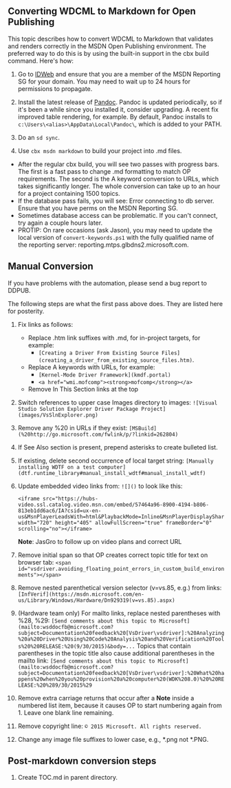 Converting WDCML to Markdown for Open Publishing
--------------------------

This topic describes how to convert WDCML to Markdown that validates and renders correctly in the MSDN Open Publishing environment.  The preferred way to do this is by using the built-in support in the cbx build command.  Here's how:


1. Go to [IDWeb](https://idweb/identitymanagement/aspx/groups/AllGroups.aspx) and ensure that you are a member of the MSDN Reporting SG for your domain.  You may need to wait up to 24 hours for permissions to propagate.

1.  Install the latest release of [ Pandoc](https://github.com/jgm/pandoc/releases).  Pandoc is updated periodically, so if it's been a while since you installed it, consider upgrading.  A recent fix improved table rendering, for example.  By default, Pandoc installs to `c:\Users\<alias>\AppData\Local\Pandoc\`, which is added to your PATH.

1. Do an `sd sync`.

2. Use `cbx msdn markdown` to build your project into .md files.

 * After the regular cbx build, you will see two passes with progress bars.  The first is a fast pass to change .md formatting to match OP requirements.  The second is the A keyword conversion to URLs, which takes significantly longer.  The whole conversion can take up to an hour for a project containing 1500 topics.
 * If the database pass fails, you will see: Error connecting to db server.  Ensure that you have perms on the MSDN Reporting SG.
 * Sometimes database access can be problematic.  If you can't connect, try again a couple hours later.
 * PROTIP: On rare occasions (ask Jason), you may need to update the local version of `convert-keywords.ps1` with the fully qualified name of the reporting server: reporting.mtps.glbdns2.microsoft.com.

Manual Conversion
-----


If you have problems with the automation, please send a bug report to DDPUB.  

The following steps are what the first pass above does.  They are listed here for posterity.  

1. Fix links as follows:
    * Replace .htm link suffixes with .md, for in-project targets, for example:
        * `[Creating a Driver From Existing Source Files](creating_a_driver_from_existing_source_files.htm)`.  
    * Replace A keywords with URLs, for example:
        * `[Kernel-Mode Driver Framework](kmdf.portal)`
        * `<a href="wmi.mofcomp"><strong>mofcomp</strong></a>`
    * Remove In This Section links at the top

2. Switch references to upper case Images directory to images: `![Visual Studio Solution Explorer Driver Package Project](images/VsSlnExplorer.png)`

3. Remove any %20 in URLs if they exist: `[MSBuild](%20http://go.microsoft.com/fwlink/p/?linkid=262804)`

4. If See Also section is present, prepend asterisks to create bulleted list.

8. If existing, delete second occurrence of local target string: `[Manually installing WDTF on a test computer](dtf.runtime_library#manual_install_wdtf#manual_install_wdtf)`

9. Update embedded video links from: `![]()` to look like this:

    ```
    <iframe src="https://hubs-video.ssl.catalog.video.msn.com/embed/57464a96-8900-4194-b806-813eb1dd6ac6/IA?csid=ux-en-us&MsnPlayerLeadsWith=html&PlaybackMode=Inline&MsnPlayerDisplayShareBar=false&MsnPlayerDisplayInfoButton=false&iframe=true&QualityOverride=HD" width="720" height="405" allowFullScreen="true" frameBorder="0" scrolling="no"></iframe>
    ```
    **Note**:  JasGro to follow up on video plans and correct URL

10. Remove initial span so that OP creates correct topic title for text on browser tab: `<span id="vsdriver.avoiding_floating_point_errors_in_custom_build_environments"></span>`

11. Remove nested parenthetical version selector (v=vs.85, e.g.) from links: `[InfVerif](https://msdn.microsoft.com/en-us/Library/Windows/Hardware/Dn929319(v=vs.85).aspx)`

12. (Hardware team only) For mailto links, replace nested parentheses with %28, %29: `[Send comments about this topic to Microsoft](mailto:wsddocfb@microsoft.com?subject=Documentation%20feedback%20[VsDriver\vsdriver]:%20Analyzing%20a%20Driver%20Using%20Code%20Analysis%20and%20Verification%20Tools%20%20RELEASE:%20(9/30/2015)&body=...` Topics that contain parentheses in the topic title also cause additional parentheses in the mailto link: `[Send comments about this topic to Microsoft](mailto:wsddocfb@microsoft.com?subject=Documentation%20feedback%20[VsDriver\vsdriver]:%20What%20happens%20when%20you%20provision%20a%20computer%20(WDK%208.0)%20%20RELEASE:%20%289/30/2015%29`

14. Remove extra carriage returns that occur after a **Note** inside a numbered list item, because it causes OP to start numbering again from 1. Leave one blank line remaining.

15. Remove copyright line: `© 2015 Microsoft. All rights reserved.`

16. Change any image file suffixes to lower case, e.g., *.png not *.PNG.

## Post-markdown conversion steps

1. Create TOC.md in parent directory.


<!--HONumber=Jun16_HO1-->



